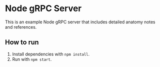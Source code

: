 # Node gRPC Server

This is an example Node gRPC server that includes detailed anatomy notes and references.

## How to run
1. Install dependencies with `npm install`.
2. Run with `npm start`.
